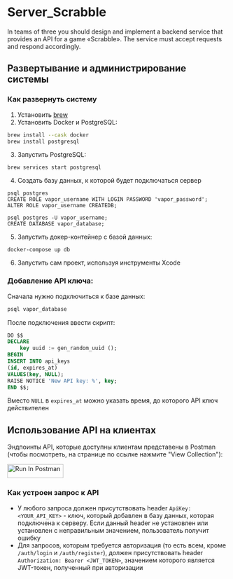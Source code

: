 # Server_Scrabble
 In teams of three you should design and implement a backend service that provides an API for a game «Scrabble». The service must accept requests and respond accordingly.

## Развертывание и администрирование системы
### Как развернуть систему
1. Установить [brew](https://brew.sh/)
2. Установить Docker и PostgreSQL:
```bash
brew install --cask docker
brew install postgresql
```
3. Запустить PostgreSQL:
```
brew services start postgresql
```
4. Создать базу данных, к которой будет подключаться сервер
```
psql postgres
CREATE ROLE vapor_username WITH LOGIN PASSWORD 'vapor_password';
ALTER ROLE vapor_username CREATEDB;

psql postgres -U vapor_username;
CREATE DATABASE vapor_database;
```
5. Запустить докер-контейнер с базой данных:
```
docker-compose up db
```
6. Запустить сам проект, используя инструменты Xcode

### Добавление API ключа: 

Сначала нужно подключиться к базе данных: 
```bash
psql vapor_database
```

После подключения ввести скрипт:
```sql
DO $$
DECLARE 
    key uuid := gen_random_uuid ();
BEGIN
INSERT INTO api_keys
(id, expires_at)
VALUES(key, NULL);
RAISE NOTICE 'New API key: %', key;
END $$;
```
Вместо `NULL` в `expires_at` можно указать время, до которого API ключ действителен

## Использование API на клиентах
Эндпоинты API, которые доступны клиентам представены в Postman (чтобы посмотреть, на странице по ссылке нажмите "View Collection"):

[<img src="https://run.pstmn.io/button.svg" alt="Run In Postman" style="width: 128px; height: 32px;">](https://app.getpostman.com/run-collection/16591743-09507c13-eb6d-4a22-9dac-9e45f5a9ad75?action=collection%2Ffork&source=rip_markdown&collection-url=entityId%3D16591743-09507c13-eb6d-4a22-9dac-9e45f5a9ad75%26entityType%3Dcollection%26workspaceId%3D3e05b8c0-ac2f-46ad-b9b1-934571107a79#?env%5BNew%20Environment%5D=W10=)

### Как устроен запрос к API
* У любого запроcа должен присутствовать header `ApiKey: <YOUR_API_KEY>` - ключ, который добавлен в базу данных, которая подключена к серверу. Если данный header не установлен или установлен с неправильным значением, пользователь получит ошибку
* Для запросов, которым требуется авторизация (то есть всем, кроме `/auth/login` и `/auth/register`), должен присутствовать header `Authorization: Bearer <JWT_TOKEN>`, значением которого является JWT-токен, полученный при авторизации
